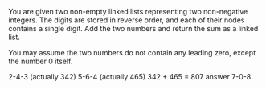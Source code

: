 You are given two non-empty linked lists representing two non-negative integers. The digits are stored in reverse order, and each of their nodes contains a single digit. Add the two numbers and return the sum as a linked list.

You may assume the two numbers do not contain any leading zero, except the number 0 itself.

 2-4-3 (actually  342)
 5-6-4 (actually 465)
 342 + 465 = 807
answer 7-0-8


 